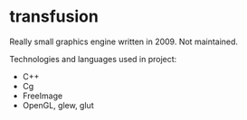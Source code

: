 # transfusion #

Really small graphics engine written in 2009. Not maintained.

Technologies and languages used in project:

- C++
- Cg
- FreeImage
- OpenGL, glew, glut
